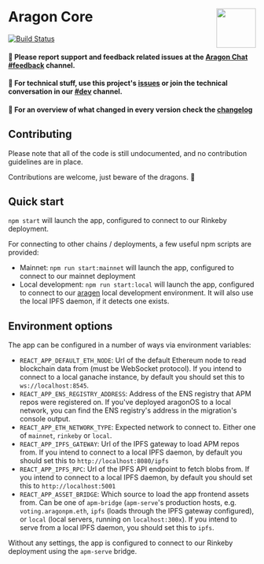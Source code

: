 # Aragon Core <img align="right" src="https://github.com/aragon/design/blob/master/readme-logo.png" height="80px" />

[![Build Status](https://travis-ci.org/aragon/aragon.svg?branch=master)](https://travis-ci.org/aragon/aragon)

#### 📝 Please report support and feedback related issues at the [Aragon Chat #feedback](https://aragon.chat/channel/feedback) channel.
#### 🔧 For technical stuff, use this project's [issues](http://github.com/aragon/aragon/issues) or join the technical conversation in our [#dev](https://aragon.chat/channel/dev) channel.
#### 🦋 For an overview of what changed in every version check the [changelog](https://github.com/aragon/aragon/blob/master/changelog.md)

## Contributing

Please note that all of the code is still undocumented, and no contribution guidelines are in place.

Contributions are welcome, just beware of the dragons. 🐲

## Quick start

`npm start` will launch the app, configured to connect to our Rinkeby deployment.

For connecting to other chains / deployments, a few useful npm scripts are provided:

- Mainnet: `npm run start:mainnet` will launch the app, configured to connect to our mainnet deployment
- Local development: `npm run start:local` will launch the app, configured to connect to our [aragen](https://github.com/aragon/aragen) local development environment. It will also use the local IPFS daemon, if it detects one exists.

## Environment options

The app can be configured in a number of ways via environment variables:

- `REACT_APP_DEFAULT_ETH_NODE`: Url of the default Ethereum node to read blockchain data from (must be WebSocket protocol). If you intend to connect to a local ganache instance, by default you should set this to `ws://localhost:8545`.
- `REACT_APP_ENS_REGISTRY_ADDRESS`: Address of the ENS registry that APM repos were registered on. If you've deployed aragonOS to a local network, you can find the ENS registry's address in the migration's console output.
- `REACT_APP_ETH_NETWORK_TYPE`: Expected network to connect to. Either one of `mainnet`, `rinkeby` or `local`.
- `REACT_APP_IPFS_GATEWAY`: Url of the IPFS gateway to load APM repos from. If you intend to connect to a local IPFS daemon, by default you should set this to `http://localhost:8080/ipfs`
- `REACT_APP_IPFS_RPC`: Url of the IPFS API endpoint to fetch blobs from. If you intend to connect to a local IPFS daemon, by default you should set this to `http://localhost:5001`
- `REACT_APP_ASSET_BRIDGE`: Which source to load the app frontend assets from. Can be one of `apm-bridge` (`apm-serve`'s production hosts, e.g. `voting.aragonpm.eth`, `ipfs` (loads through the IPFS gateway configured), or `local` (local servers, running on `localhost:300x`). If you intend to serve from a local IPFS daemon, you should set this to `ipfs`.

Without any settings, the app is configured to connect to our Rinkeby deployment using the `apm-serve` bridge.
